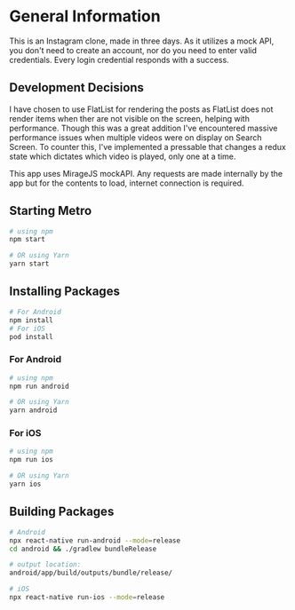 # General Information
This is an Instagram clone, made in three days. As it utilizes a mock API, you don't need to create an account, nor do you need to enter valid credentials.
Every login credential responds with a success.

## Development Decisions
I have chosen to use FlatList for rendering the posts as FlatList does not render items when ther are not visible on the screen, helping with performance. 
Though this was a great addition I've encountered massive performance issues when multiple videos were on display on Search Screen. To counter this,
I've implemented a pressable that changes a redux state which dictates which video is played, only one at a time.

This app uses MirageJS mockAPI. Any requests are made internally by the app but for the contents to load, internet connection is required.




## Starting Metro

```bash
# using npm
npm start

# OR using Yarn
yarn start
```

## Installing Packages

```bash
# For Android
npm install
# For iOS
pod install
```
### For Android

```bash
# using npm
npm run android

# OR using Yarn
yarn android
```

### For iOS

```bash
# using npm
npm run ios

# OR using Yarn
yarn ios
```

## Building Packages

```bash
# Android
npx react-native run-android --mode=release
cd android && ./gradlew bundleRelease

# output location:
android/app/build/outputs/bundle/release/

# iOS
npx react-native run-ios --mode=release
```